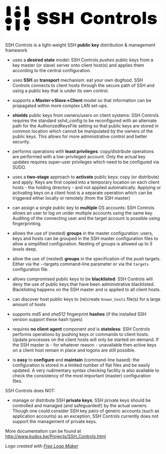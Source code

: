 <p align="center"><img src="logo.png" alt="SSH Controls Logo"></p>

SSH Controls is a light-weight SSH **public key** distribution & management framework

* uses a **desired state** model: SSH Controls *pushes* public keys from a key master (or slave) server onto client host(s) and applies them according to the central configuration.

* uses **SSH** as **transport** mechanism: eat your own dogfood. SSH Controls connects to client hosts through the secure path of SSH and using a public key that is under its own control.

* supports a **Master→Slave→Client** model so that information can be propagated within more complex LAN set-ups.

* **shields** public keys from owners/users on client systems: SSH Controls requires the standard sshd_config to be reconfigured with an alternate path for the AuthorizedKeysFile setting so that public keys are stored in common location which cannot be manipulated by the owners of the public keys. This allows for more administrative control and better security.

* performs operations with **least privileges**: copy/distribute operations are performed with a low-privileged account. Only the actual key updates requires super-user privileges which need to be configured via SUDO.

* uses a **two-stage** approach to **activate** public keys: copy (or distribute) and apply. Keys are first copied into a temporary location on each client hosts - the holding directory - and not applied automatically. Applying or activating keys on a client host is a separate operation which can be triggered either locally or remotely (from the SSH master)

* can assign a single public key to **multiple** OS accounts: SSH Controls allows an user to log on under multiple accounts using the same key. Auditing of the connecting user and the target account is possible using fingerprinting.

* allows the use of (nested) **groups** in the master configuration: users, keys and hosts can be grouped in the SSH master configuration files to allow a simplified configuration. Nesting of groups is allowed up to *5 levels* deep.

* allow the use of (nested) **groups** in the specification of the *push* targets. Either via the --targets command-line parameter or via the `targets` configuration file.

* allows compromised public keys to be **blacklisted**: SSH Controls will deny the use of public keys that have been administrative blacklisted. Blacklisting happens on the SSH master and is applied to all client hosts.

* can discover host public keys to (re)create `known_hosts` file(s) for a large amount of hosts

* supports *md5* and *sha512* fingerprint **hashes** (if the installed SSH version support these hash types)

* requires **no client agent** component and is **stateless**: SSH Controls performs operations by pushing keys or commands to client hosts. Update processes on the client hosts will only be started on-demand. If the SSH master is - for whatever reason - unavailable then active keys on a client host remain in place and logons are still possible.

* is **easy** to **configure** and **maintain** (command-line based): the configuration is stored in a limited number of flat files and be easily updated. A very rudimentary syntax checking facility is also available to check the consistency of the most important (master) configuration files.


SSH Controls does NOT:

* manage or distribute SSH **private keys**: SSH private keys should be controlled and managed (and safeguarded!) by the actual owners. Though one could consider SSH key pairs of generic accounts (such as application accounts) as an exception, SSH Controls currently does not support the management of private keys.

More documentation can be found at http://www.kudos.be/Projects/SSH_Controls.html

*Logo created with [Free Logo Maker](https://logomakr.com)*
